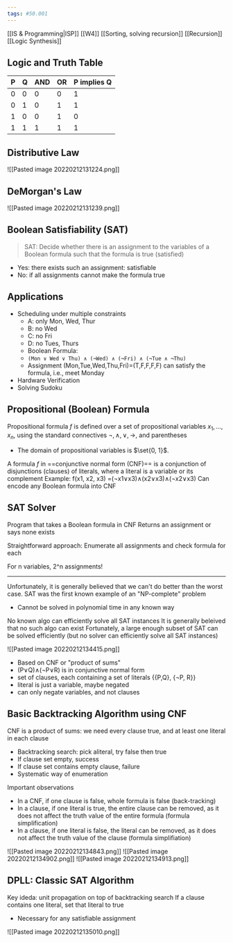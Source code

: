 ```yaml
---
tags: #50.001
---
```

[[IS & Programming|ISP]]
[[W4]]
[[Sorting, solving recursion]]
[[Recursion]]
[[Logic Synthesis]]

## Logic and Truth Table
| P   | Q   | AND | OR  | P implies Q |
| --- | --- | --- | --- | ----------- |
| 0   | 0   | 0   | 0   | 1           |
| 0   | 1   | 0   | 1   | 1           |
| 1   | 0   | 0   | 1   | 0           |
| 1   | 1   | 1   | 1   | 1           |

## Distributive Law
![[Pasted image 20220212131224.png]]

## DeMorgan's Law
![[Pasted image 20220212131239.png]]
## Boolean Satisfiability (SAT)
> SAT: Decide whether there is an assignment to the variables of a Boolean formula such that the formula is true (satisfied)

- Yes: there exists such an assignment: satisfiable
- No: if all assignments cannot make the formula true

## Applications
- Scheduling under multiple constraints
	- A: only Mon, Wed, Thur
	- B: no Wed
	- C: no Fri
	- D: no Tues, Thurs
	- Boolean Formula: 
	- `(Mon ∨ Wed ∨ Thu) ∧ (¬Wed) ∧ (¬Fri) ∧ (¬Tue ∧ ¬Thu)`
	- Assignment (Mon,Tue,Wed,Thu,Fri)=(T,F,F,F,F) can satisfy the formula, i.e., meet Monday
- Hardware Verification
- Solving Sudoku

## Propositional (Boolean) Formula
Propositional formula $f$ is defined over a set of propositional variables $x_1, \dots, x_n$, using the standard connectives $\lnot, \land, \lor, \to$, and parentheses
- The domain of propositional variables is $\set{0, 1}$.

A formula $f$ in ==conjunctive normal form (CNF)== is a conjunction of disjunctions (clauses) of literals, where a literal is a variable or its complement
Example: f(x1, x2, x3) =(¬x1∨x3)∧(x2∨x3)∧(¬x2∨x3)
Can encode any Boolean formula into CNF

## SAT Solver
Program that takes a Boolean formula in CNF
Returns an assignment or says none exists

Straightforward approach:
Enumerate all assignments and check formula for each

For n variables, 2^n assignments!
***
Unfortunately, it is generally believed that we can't do better than the worst case.
SAT was the first known example of an "NP-complete" problem
- Cannot be solved in polynomial time in any known way

No known algo can efficiently solve all SAT instances
It is generally beleived that no such algo can exist
Fortunately, a large enough subset of SAT can be solved efficiently (but no solver can efficiently solve all SAT instances)

![[Pasted image 20220212134415.png]]

- Based on CNF or "product of sums"
- (P∨Q)∧(¬P∨R) is in conjunctive normal form
- set of clauses, each containing a set of literals {{P,Q}, {¬P, R}}
- literal is just a variable, maybe negated
- can only negate variables, and not clauses

## Basic Backtracking Algorithm using CNF
CNF is a product of sums: we need every clause true, and at least one literal in each clause
- Backtracking search: pick aliteral, try false then true
- If clause set empty, success
- If clause set contains empty clause, failure
- Systematic way of enumeration

Important observations
- In a CNF, if one clause is false, whole formula is false (back-tracking)
- In a clause, if one literal is true, the entire clause can be removed, as it does not affect the truth value of the entire formula (formula simplification)
- In a clause, if one literal is false, the literal can be removed, as it does not affect the truth value of the clause (formula simplifiation)

![[Pasted image 20220212134843.png]]
![[Pasted image 20220212134902.png]]
![[Pasted image 20220212134913.png]]

## DPLL: Classic SAT Algorithm
Key ideda: unit propagation on top of backtracking search
If a clause contains one literal, set that literal to true
- Necessary for any satisfiable assignment

![[Pasted image 20220212135010.png]]